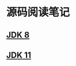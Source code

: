 # 源码阅读笔记

## [JDK 8](https://github.com/libo9527/source-code-reading/tree/master/jdk8)

## [JDK 11](https://github.com/libo9527/source-code-reading/tree/master/jdk11)


